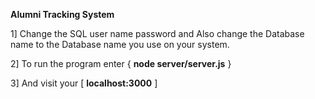 **Alumni Tracking System**  

1] Change the SQL user name password and Also change the Database name to the Database name you use on your system.

2] To run the program enter { **node server/server.js** }

3] And visit your [ **localhost:3000** ]
